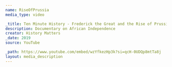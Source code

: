 ```yaml
---
name: RiseOfPrussia
media_type: video

_title: Ten Minute History - Frederick the Great and the Rise of Prussia
description: Documentary on African Independence
creator: History Matters
_date: 2019
source: YouTube

_path: https://www.youtube.com/embed/wzYfkezHp3k?si=qcH-0UDQp8mtTa8j
layout: media_description
---
```

